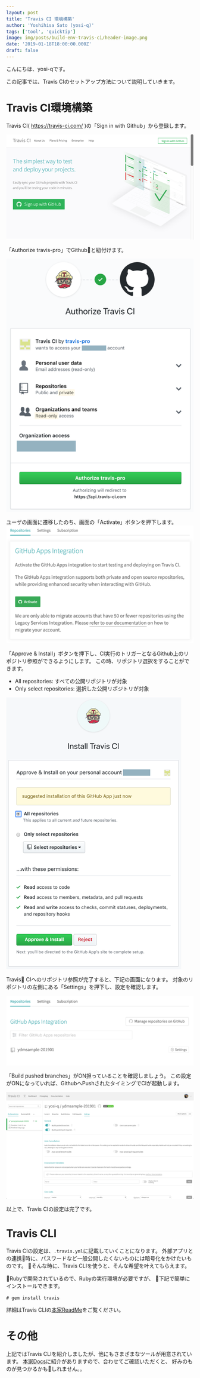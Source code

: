 ```yaml
---
layout: post
title: 'Travis CI 環境構築'
author: 'Yoshihisa Sato (yosi-q)'
tags: ['tool', 'quicktip']
image: img/posts/build-env-travis-ci/header-image.png
date: '2019-01-18T18:00:00.000Z'
draft: false
---
```


こんにちは、yosi-qです。

この記事では、Travis CIのセットアップ方法について説明していきます。

# Travis CI環境構築

Travis CI( https://travis-ci.com/ )の「Sign in with Github」から登録します。

![Sign in with Github](img/posts/build-env-travis-ci/regist_travis-ci.png)

「Authorize travis-pro」でGithubと紐付けます。

![Auth Travis-CI and Github](img/posts/build-env-travis-ci/link_travis-ci.png)

ユーザの画面に遷移したのち、画面の「Activate」ボタンを押下します。
![Activate on Travis-CI](img/posts/build-env-travis-ci/activate_on_travis-ci.png)

「Approve & Install」ボタンを押下し、CI実行のトリガーとなるGithub上のリポジトリ参照ができるようにします。
この時、リポジトリ選択をすることができます。
 - All repositories: すべての公開リポジトリが対象
 - Only select repositories: 選択した公開リポジトリが対象

![Install Travis-CI](img/posts/build-env-travis-ci/install_travis-ci.png)

Travis CIへのリポジトリ参照が完了すると、下記の画面になります。
対象のリポジトリの左側にある「Settings」を押下し、設定を確認します。

![Repos list on Travis-CI](img/posts/build-env-travis-ci/repos_list_on_travis-ci.png)

「Build pushed branches」がON担っていることを確認しましょう。
この設定がONになっていれば、GithubへPushされたタイミングでCIが起動します。

![Setting Travis-CI](img/posts/build-env-travis-ci/setting_travis-ci.png)

以上で、Travis CIの設定は完了です。

# Travis CLI

Travis CIの設定は、`.travis.yml`に記載していくことになります。
外部アプリとの連携時に、パスワードなど一般公開したくないものには暗号化をかけたいものです。
そんな時に、Travis CLIを使うと、そんな希望を叶えてもらえます。

Rubyで開発されているので、Rubyの実行環境が必要ですが、  下記で簡単にインストールできます。

```
# gem install travis
```

詳細はTravis CLIの[本家ReadMe](https://github.com/travis-ci/travis.rb#readme)をご覧ください。

# その他

上記ではTravis CLIを紹介しましたが、他にもさまざまなツールが用意されています。
[本家Docs](https://docs.travis-ci.com/user/apps/)に紹介がありますので、合わせてご確認いただくと、
好みのものが見つかるかもしれません。。
